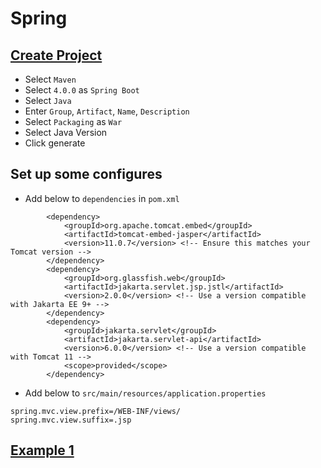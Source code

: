 # Spring
## [Create Project](https://start.spring.io/)
- Select `Maven`
- Select `4.0.0` as `Spring Boot`
- Select `Java`
- Enter `Group`, `Artifact`, `Name`, `Description`
- Select `Packaging` as `War`
- Select Java Version
- Click generate
## Set up some configures
- Add below to `dependencies` in `pom.xml`
```
		<dependency>
			<groupId>org.apache.tomcat.embed</groupId>
			<artifactId>tomcat-embed-jasper</artifactId>
			<version>11.0.7</version> <!-- Ensure this matches your Tomcat version -->
		</dependency>
		<dependency>
			<groupId>org.glassfish.web</groupId>
			<artifactId>jakarta.servlet.jsp.jstl</artifactId>
			<version>2.0.0</version> <!-- Use a version compatible with Jakarta EE 9+ -->
		</dependency>
		<dependency>
			<groupId>jakarta.servlet</groupId>
			<artifactId>jakarta.servlet-api</artifactId>
			<version>6.0.0</version> <!-- Use a version compatible with Tomcat 11 -->
			<scope>provided</scope>
		</dependency>
```
- Add below to `src/main/resources/application.properties`
```
spring.mvc.view.prefix=/WEB-INF/views/
spring.mvc.view.suffix=.jsp
```
## [Example 1](https://github.com/TaYaKi71751/spring01)
